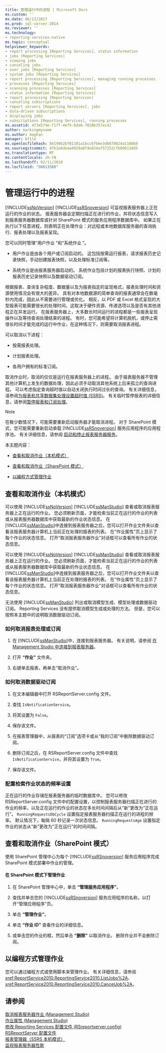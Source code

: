 ```yaml
---
title: 管理运行中的进程 | Microsoft Docs
ms.custom: ''
ms.date: 06/13/2017
ms.prod: sql-server-2014
ms.reviewer: ''
ms.technology:
- reporting-services-native
ms.topic: conceptual
helpviewer_keywords:
- report processing [Reporting Services], status information
- jobs [Reporting Services]
- viewing jobs
- canceling jobs
- user jobs [Reporting Services]
- system jobs [Reporting Services]
- report processing [Reporting Services], managing running processes
- processes [Reporting Services]
- scanning processes [Reporting Services]
- status information [Reporting Services]
- report processing [Reporting Services]
- canceling subscriptions
- report servers [Reporting Services], jobs
- data-driven subscriptions
- displaying jobs
- subscriptions [Reporting Services], running processes
ms.assetid: 473e574e-f1ff-4ef9-bda6-7028b357ac42
author: markingmyname
ms.author: maghan
manager: kfile
ms.openlocfilehash: 84199b2bf01101a1bcc67b6e3d0870824a116860
ms.sourcegitcommit: dfb1e6deaa4919a0f4e654af57252cfb09613dd5
ms.translationtype: MT
ms.contentlocale: zh-CN
ms.lasthandoff: 02/11/2019
ms.locfileid: "56013588"
---
```

# <a name="manage-a-running-process"></a>管理运行中的进程
  [!INCLUDE[ssNoVersion](../../includes/ssnoversion-md.md)] [!INCLUDE[ssRSnoversion](../../includes/ssrsnoversion-md.md)] 可监视报表服务器上正在运行的作业的状态。 报表服务器会定期扫描正在进行的作业，并将状态信息写入到报表服务器数据库或针对 SharePoint 模式的服务应用程序数据库中。 如果正在执行以下任意进程，则表明正在处理作业：对远程或本地数据库服务器的查询执行、报表处理以及报表呈现。  
  
 您可以同时管理“用户作业  ”和“系统作业 ”。  
  
-   用户作业是由各个用户或订阅启动的。 这包括按需运行报表，请求报表历史记录快照，手动创建报表快照，以及处理标准订阅等。  
  
-   系统作业是由报表服务器启动的。 系统作业包括计划的报表执行快照、计划的报表历史记录快照以及数据驱动订阅。  
  
 根据报表、查询复杂程度、数据量以及为报表指定的呈现格式，报表处理时间和资源使用情况会有很大的差异。 具有对本地数据源的简单查询的报表通常会在数毫秒内完成，因此从不需要进行管理或优化。 相反，以 PDF 或 Excel 格式呈现的大型报表可能需要很长的处理时间，这取决于硬件资源、传递选项以及是否有其他进程正在并发运行。 在报表服务器上，大多数长时间运行的进程都是一些报表呈现操作以及等待查询处理结束的进程。 有时，您可能希望将计算机脱机，或停止需很长时间才能完成的运行中作业，在这种情况下，则需要取消报表进程。  
  
 可以取消以下进程：  
  
-   按需报表处理。  
  
-   计划报表处理。  
  
-   各用户拥有的标准订阅。  
  
 取消作业时，取消的仅仅是运行在报表服务器上的进程。 由于报表服务器不管理其他计算机上发生的数据处理，因此必须手动取消其他系统上后来孤立的查询进程。 可以考虑指定查询超时值以自动关闭执行时间过长的查询。 有关详细信息，请参阅[为报表和共享数据集处理设置超时值 (SSRS)](../report-server/setting-time-out-values-for-report-and-shared-dataset-processing-ssrs.md)。 有关临时暂停报表的详细信息，请参阅[暂停报表和订阅处理](disable-or-pause-report-and-subscription-processing.md)。  
  
> [!NOTE]  
>  在极少数情况下，可能需要重新启动服务器才能取消进程。 对于 SharePoint 模式，您可能需要重新启动承载 [!INCLUDE[ssRSnoversion](../../includes/ssrsnoversion-md.md)] 服务应用程序的应用程序池。 有关详细信息，请参阅 [启动和停止报表服务器服务](../report-server/start-and-stop-the-report-server-service.md)。  
  
 本主题内容：  
  
-   [查看和取消作业（本机模式）](#bkmk_native)  
  
-   [查看和取消作业（SharePoint 模式）](#bkmk_sharepoint)  
  
-   [以编程方式管理作业](#bkmk_programmatically)  
  
##  <a name="bkmk_native"></a> 查看和取消作业（本机模式）  
 可以使用 [!INCLUDE[ssNoVersion](../../includes/ssnoversion-md.md)] [!INCLUDE[ssManStudio](../../includes/ssmanstudio-md.md)] 查看或取消报表服务器上正在运行的作业。 您必须刷新页面，才能检索当前正在运行的作业的列表或从报表服务器数据库中获取最新的作业状态信息。 在 [!INCLUDE[ssManStudio](../../includes/ssmanstudio-md.md)]中连接到报表服务器之后，您可以打开作业文件夹以查看该报表服务器计算机上当前正在处理的报表的列表。 在“作业属性”页上显示了每个作业的状态信息。 打开“取消报表服务器作业”对话框可以查看所有作业的状态信息。  
  
 可以使用 [!INCLUDE[ssNoVersion](../../includes/ssnoversion-md.md)] [!INCLUDE[ssManStudio](../../includes/ssmanstudio-md.md)] 查看或取消报表服务器上正在运行的作业。 您必须刷新页面，才能检索当前正在运行的作业的列表或从报表服务器数据库中获取最新的作业状态信息。 在 [!INCLUDE[ssManStudio](../../includes/ssmanstudio-md.md)]中连接到报表服务器之后，您可以打开作业文件夹以查看该报表服务器计算机上当前正在处理的报表的列表。 在“作业属性”页上显示了每个作业的状态信息。 打开“取消报表服务器作业”对话框可以查看所有作业的状态信息。  
  
 无法使用 [!INCLUDE[ssManStudio](../../includes/ssmanstudio-md.md)] 列出或取消模型生成、模型处理或数据驱动订阅。 Reporting Services 没有提供取消模型生成或处理的方法。 但是，您可以按照本主题中的说明取消数据驱动订阅。  
  
### <a name="how-to-cancel-report-processing-or-subscription"></a>如何取消报表处理或订阅  
  
1.  在 [!INCLUDE[ssManStudio](../../includes/ssmanstudio-md.md)]中，连接到报表服务器。 有关说明，请参阅 [在 Management Studio 中连接到报表服务器](../tools/connect-to-a-report-server-in-management-studio.md)。  
  
2.  打开 **“作业”** 文件夹。  
  
3.  右键单击报表，再单击“取消作业”。  
  
### <a name="how-to-cancel-a-data-driven-subscription"></a>如何取消数据驱动订阅  
  
1.  在文本编辑器中打开 RSReportServer.config 文件。  
  
2.  查找 `IsNotificationService`。  
  
3.  将其设置为 `False`。  
  
4.  保存该文件。  
  
5.  在报表管理器中，从报表的“订阅”选项卡或从“我的订阅”中删除数据驱动订阅。  
  
6.  删除订阅之后，在 RSReportServer.config 文件中查找 `IsNotificationService`，并将其设置为 `True`。  
  
7.  保存该文件。  
  
### <a name="configuring-frequency-settings-for-retrieving-job-status"></a>配置检索作业状态的频率设置  
 正在运行的作业存储在报表服务器的临时数据库中。 您可以修改 RSReportServer.config 文件中的配置设置，以控制报表服务器扫描正在进行的作业的频率，以及正在运行的作业的状态在多长时间间隔后从“新”更改为“正在运行”。 `RunningRequestsDbCycle` 设置指定报表服务器扫描正在运行的进程的频率。 默认情况下，每隔 60 秒记录一次状态信息。 `RunningRequestsAge` 设置指定作业的状态从“新”更改为“正在运行”的时间间隔。  
  
##  <a name="bkmk_sharepoint"></a> 查看和取消作业（SharePoint 模式）  
 使用 SharePoint 管理中心为每个 [!INCLUDE[ssRSnoversion](../../includes/ssrsnoversion-md.md)] 服务应用程序完成 SharePoint 模式部署中作业的管理。  
  
#### <a name="to-manage-jobs-in-sharepoint-mode"></a>在 SharePoint 模式下管理作业  
  
1.  在 SharePoint 管理中心中，单击 **“管理服务应用程序”**。  
  
2.  查找并单击您的 [!INCLUDE[ssRSnoversion](../../includes/ssrsnoversion-md.md)] 服务应用程序的名称，以打开“管理应用程序”页。  
  
3.  单击 **“管理作业”**。  
  
4.  单击 **“作业 ID”** 查看作业的详细信息。  
  
5.  或单击您的作业的框，然后单击 **“删除”** 以取消作业。 删除作业并不会删除订阅。  
  
##  <a name="bkmk_programmatically"></a> 以编程方式管理作业  
 您可以通过编程方式或使用脚本来管理作业。 有关详细信息，请参阅 <xref:ReportService2010.ReportingService2010.ListJobs%2A>、 <xref:ReportService2010.ReportingService2010.CancelJob%2A>。  
  
## <a name="see-also"></a>请参阅  
 [取消报表服务器作业 (Management Studio)](../tools/cancel-report-server-jobs-management-studio.md)   
 [作业属性 (Management Studio)](../tools/job-properties-management-studio.md)   
 [修改 Reporting Services 配置文件 (RSreportserver.config)](../report-server/modify-a-reporting-services-configuration-file-rsreportserver-config.md)   
 [RSReportServer 配置文件](../report-server/rsreportserver-config-configuration-file.md)   
 [报表管理器（SSRS 本机模式）](../report-manager-ssrs-native-mode.md)   
 [监视报表服务器性能](../report-server/monitoring-report-server-performance.md)  
  
  
